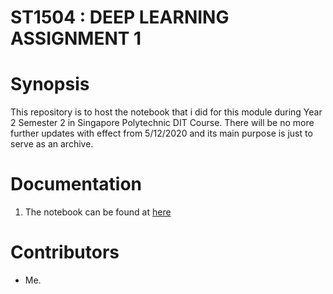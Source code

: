 # ST1504 : DEEP LEARNING ASSIGNMENT 1

# Synopsis

This repository is to host the notebook that i did for this module during Year 2 Semester 2 in Singapore Polytechnic DIT Course. There will be no more further updates with effect from 5/12/2020 and its main purpose is just to serve as an archive.

# Documentation
1. The notebook can be found at [here](./Assignment_1.ipynb)

# Contributors
- Me.
